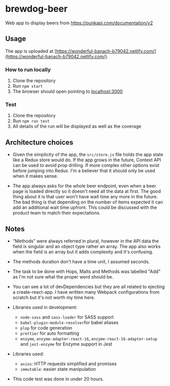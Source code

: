 # brewdog-beer

Web app to display beers from https://punkapi.com/documentation/v2

## Usage

The app is uploaded at [https://wonderful-banach-b79042.netlify.com/](https://wonderful-banach-b79042.netlify.com/).

### How to run locally

1. Clone the repository
2. Run `npm start`
3. The browser should open pointing to [localhost:3000](http://locahost:3000)

### Test

1. Clone the repository
2. Run `npm run test`
3. All details of the run will be displayed as well as the coverage

## Architecture choices

- Given the simplicity of the app, the `src/store.js` file holds the app state like a Redux store would do. If the app grows in the future, Context API can be used to avoid prop drilling. If more complex other options exist before jumping into Redux. I'm a believer that it should only be used when it makes sense.

- The app always asks for the whole beer endpoint, even when a beer page is loaded directly so it doesn't need all the data at first. The good thing about it is that user won't have wait time any more in the future. The bad thing is that depending on the number of items expected it can add an additional wait time upfront. This could be discussed with the product team to match their expectations.

## Notes

- "Methods" were always referred in plural, however in the API data the field is singular and an object type rather an array. The app also works when the field is an array but it adds complexity and it's confusing.

- The methods duration don't have a time unit, I assumed seconds.

- The task to be done with Hops, Malts and Methods was labelled "Add" as I'm not sure what the proper word should be.

- You can see a lot of devDependencies but they are all related to ejecting a create-react-app. I have written many Webpack configurations from scratch but it's not worth my time here.

- Libraries used in development:

  - `node-sass` and `sass-loader` for SASS support
  - `babel-plugin-module-resolver`for babel aliases
  - `plop` for code generation
  - `prettier` for auto formatting
  - `enzyme`, `enzyme-adapter-react-16`, `enzyme-react-16-adapter-setup` and `jest-enzyme` for Enzyme support in Jest

- Libraries used:

  - `axios`: HTTP requests simplified and promises
  - `immutable`: easier state manipulation

- This code test was done in under 20 hours.

